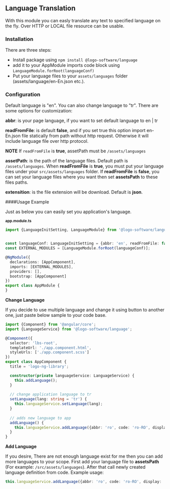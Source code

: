 ## Language Translation

With this module you can easly translate any text to specified language on the fly. Over HTTP or LOCAL file resource can be usable.

### Installation
There are three steps:

 - Install package using `npm install @logo-software/language` 
 - add it to your AppModule imports code block using `LanguageModule.forRoot(languageConf)`
 - Put your language files to your `assets/languages` folder (assets/language/en-En.json etc.). 

### Configuration

Default language is "en". You can also change language to "tr". There are some options for customization:

**abbr**: is your page language, if you want to set default language to en | tr

**readFromFile**: is default **false**,  and if you set true this option import en-En.json file statically from path without http request. Otherwise it will include language file over http protocol. 
 
**NOTE** If `readFromFile` is **true**, assetPath must be `/assets/languages`

**assetPath**: is the path of the language files. Default path is `/assets/languages`. When **readFromFile** is **true**, you must put your language files under your `src/assets/languages` folder. If **readFromFile** is **false**, you can set your language files where you want then set **assetsPath** to these files paths.

**extensition**: is the file extension will be download. Default is **json**.
  

####Usage Example

Just as below you can easily set you application's language.
 
<sub>**app.module.ts**</sub>
```typescript
import {LanguageInitSetting, LanguageModule} from '@logo-software/language';


const languageConf: LanguageInitSetting = {abbr: 'en', readFromFile: false, extension: 'json'};
const EXTERNAL_MODULES = [LanguageModule.forRoot(languageConf)];

@NgModule({
  declarations: [AppComponent],
  imports: [EXTERNAL_MODULES],
  providers: [],
  bootstrap: [AppComponent]
})
export class AppModule {
}

```

**Change Language**

If you decide to use multiple language and change it using button to another one, just paste below sample to your code base.

```typescript
import {Component} from '@angular/core';
import {LanguageService} from '@logo-software/language';

@Component({
  selector: 'lbs-root',
  templateUrl: './app.component.html',
  styleUrls: ['./app.component.scss']
})
export class AppComponent {
  title = 'logo-ng-library';

  constructor(private languageService: LanguageService) {
    this.addLanguage();
  }
  
  // change application language to tr
  setLanguage(lang: string = 'tr') {
    this.languageService.setLanguage(lang);
  }
  
  // adds new language to app
  addLanguage() {
    this.languageService.addLanguage({abbr: 'ro', code: 'ro-RO', display: 'Romain'});
  }
}


```

**Add Language**

If you desire, There are not enough language exist for me then you can add more languages to your scope. First add your language file to **assetsPath** (For example: `/src/assets/languages`). After that call newly created language definition from  code. Example usage:

```typescript
this.languageService.addLanguage({abbr: 'ro', code: 'ro-RO', display: 'Romain'});
```
